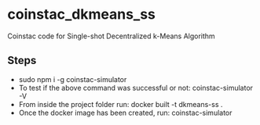# coinstac_dkmeans_ss
Coinstac code for Single-shot Decentralized k-Means Algorithm

## Steps
* sudo npm i -g coinstac-simulator
* To test if the above command was successful or not: coinstac-simulator -V
* From inside the project folder run: docker built -t dkmeans-ss .
* Once the docker image has been created, run: coinstac-simulator
